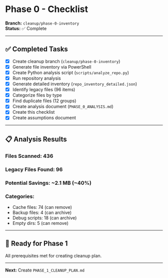 # Phase 0 - Checklist

**Branch:** `cleanup/phase-0-inventory`  
**Status:** ✅ Complete

---

## ✅ **Completed Tasks**

- [x] Create cleanup branch (`cleanup/phase-0-inventory`)
- [x] Generate file inventory via PowerShell
- [x] Create Python analysis script (`scripts/analyze_repo.py`)
- [x] Run repository analysis
- [x] Generate detailed inventory (`repo_inventory_detailed.json`)
- [x] Identify legacy files (96 items)
- [x] Categorize files by type
- [x] Find duplicate files (12 groups)
- [x] Create analysis document (`PHASE_0_ANALYSIS.md`)
- [x] Create this checklist
- [x] Create assumptions document

---

## 📋 **Analysis Results**

### **Files Scanned:** 436
### **Legacy Files Found:** 96
### **Potential Savings:** ~2.1 MB (~40%)

### **Categories:**
- Cache files: 74 (can remove)
- Backup files: 4 (can archive)
- Debug scripts: 18 (can archive)
- Empty dirs: 5 (can remove)

---

## 🎯 **Ready for Phase 1**

All prerequisites met for creating cleanup plan.

---

**Next:** Create `PHASE_1_CLEANUP_PLAN.md`
